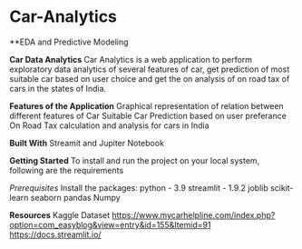 # Car-Analytics
**EDA and Predictive Modeling

**Car Data Analytics**
Car Analytics is a web application to perform exploratory data analytics of several features of car, get prediction of most suitable car based on user choice and get the on analysis of on road tax of cars in the states of India.   


**Features of the Application**
  Graphical representation of relation between different features of Car
  Suitable Car Prediction based on user preferance 
  On Road Tax calculation and analysis for cars in India 

**Built With**
  Streamit and Jupiter Notebook

**Getting Started**
To install and run the project on your local system, following are the requirements

_Prerequisites_
Install the packages:
python - 3.9
streamlit - 1.9.2
joblib 
scikit-learn
seaborn
pandas
Numpy


**Resources**
Kaggle Dataset
https://www.mycarhelpline.com/index.php?option=com_easyblog&view=entry&id=155&Itemid=91
https://docs.streamlit.io/
